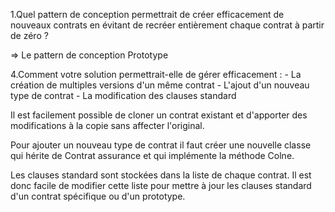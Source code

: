 1.Quel pattern de conception permettrait de créer efficacement 
de nouveaux contrats en évitant de recréer entièrement 
chaque contrat à partir de zéro ?

=> Le pattern de conception Prototype

4.Comment votre solution permettrait-elle de gérer efficacement :
    - La création de multiples versions d'un même contrat
    - L'ajout d'un nouveau type de contrat
    - La modification des clauses standard

Il est facilement possible de cloner un contrat existant 
et d'apporter des modifications à la copie sans affecter l'original.

Pour ajouter un nouveau type de contrat il faut créer une nouvelle
classe qui hérite de Contrat assurance et qui implémente la méthode 
Colne.

Les clauses standard sont stockées dans la liste de chaque
contrat.
Il est donc facile de modifier cette liste pour mettre à jour
les clauses standard d'un contrat spécifique ou d'un prototype.
